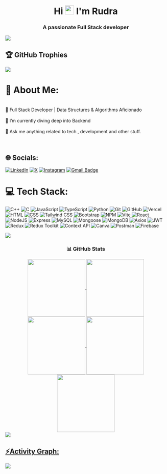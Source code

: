 
<h1 align="center">Hi <img src="https://media.giphy.com/media/hvRJCLFzcasrR4ia7z/giphy.gif" width="28px" height="28px"> I'm Rudra</h1>
<h3 align="center">A passionate Full Stack developer</h3>

[![](https://visitcount.itsvg.in/api?id=thakurrudra14&icon=0&color=8)](https://visitcount.itsvg.in)



## 🏆 GitHub Trophies
![](https://github-profile-trophy.vercel.app/?username=thakurRUDRA14&theme=monokai&no-frame=false&no-bg=true&margin-w=4)



# 💫 About Me:
<p align="left">
<br>🌟 Full Stack Developer | Data Structures & Algorithms Aficionado
<br><br>🌱 I’m currently diving deep into Backend
<br><br>💬 Ask me anything related to tech , development and other stuff.
<br>
</p>
<br>



## 🌐 Socials:
[![LinkedIn](https://img.shields.io/badge/LinkedIn-%230077B5.svg?logo=linkedin&logoColor=white)](https://linkedin.com/in/thakurrudra) 
[![X](https://img.shields.io/badge/X-black.svg?logo=X&logoColor=white)](https://x.com/thakur__rudra)
[![Instagram](https://img.shields.io/badge/Instagram-%23E4405F.svg?logo=Instagram&logoColor=white)](https://www.instagram.com/thakur._.rudra/) 
[![Gmail Badge](https://img.shields.io/badge/-anilrudra0484@gmail.com-c14438?style=flat-square&logo=Gmail&logoColor=white&link=mailto:anilrudra0484@gmail.com)](mailto:anilrudra0484@gmail.com)



# 💻 Tech Stack:
![C++](https://img.shields.io/badge/c++-%2300599C.svg?style=plastic&logo=c%2B%2B&logoColor=white) 
![C](https://img.shields.io/badge/c-%2300599C.svg?style=plastic&logo=c&logoColor=white) 
![JavaScript](https://img.shields.io/badge/javascript-%23323330.svg?style=plastic&logo=javascript&logoColor=%23F7DF1E) 
![TypeScript](https://img.shields.io/badge/typescript-%23007ACC.svg?style=plastic&logo=typescript&logoColor=white) 
![Python](https://img.shields.io/badge/python-3670A0?style=plastic&logo=python&logoColor=ffdd54) 
![Git](https://img.shields.io/badge/git-%23F14E32.svg?style=plastic&logo=git&logoColor=%23FFFFFF)
![GitHub](https://img.shields.io/badge/github-%23000000.svg?style=plastic&logo=github&logoColor=%23FFFFFF)
![Vercel](https://img.shields.io/badge/vercel-%23000000.svg?style=plastic&logo=vercel&logoColor=white) 
![HTML](https://img.shields.io/badge/html5-%23E34F26.svg?style=plastic&logo=html5&logoColor=%23FFFFFF)
![CSS](https://img.shields.io/badge/css3-%231572B6.svg?style=plastic&logo=css3&logoColor=%23FFFFFF)
![Tailwind CSS](https://img.shields.io/badge/tailwind%20css-%2338B2AC.svg?style=plastic&logo=tailwind-css&logoColor=%23FFFFFF)
![Bootstrap](https://img.shields.io/badge/bootstrap-%238511FA.svg?style=plastic&logo=bootstrap&logoColor=white) 
![NPM](https://img.shields.io/badge/NPM-%23CB3837.svg?style=plastic&logo=npm&logoColor=white) 
![Vite](https://img.shields.io/badge/vite-%23646CFF.svg?style=plastic&logo=vite&logoColor=white) 
![React](https://img.shields.io/badge/react-%2320232a.svg?style=plastic&logo=react&logoColor=%2361DAFB) 
![NodeJS](https://img.shields.io/badge/node.js-6DA55F?style=plastic&logo=node.js&logoColor=white) 
![Express](https://img.shields.io/badge/express-%23000000.svg?style=plastic&logo=express&logoColor=%23FFFFFF)
![MySQL](https://img.shields.io/badge/mysql-4479A1.svg?style=plastic&logo=mysql&logoColor=white) 
![Mongoose](https://img.shields.io/badge/mongoose-%23000000.svg?style=plastic&logo=mongoose&logoColor=%23A7C7E7)
![MongoDB](https://img.shields.io/badge/MongoDB-%234ea94b.svg?style=plastic&logo=mongodb&logoColor=white) 
![Axios](https://img.shields.io/badge/axios-%2318A8D1.svg?style=plastic&logo=axios&logoColor=%23FFFFFF)
![JWT](https://img.shields.io/badge/JWT-black?style=plastic&logo=JSON%20web%20tokens) 
![Redux](https://img.shields.io/badge/redux-%23593d88.svg?style=plastic&logo=redux&logoColor=%23FFFFFF)
![Redux Toolkit](https://img.shields.io/badge/redux%20toolkit-%23593d88.svg?style=plastic&logo=redux&logoColor=%23FFFFFF)
![Context API](https://img.shields.io/badge/context%20api-%2300B3A4.svg?style=plastic&logo=react&logoColor=%23FFFFFF)
![Canva](https://img.shields.io/badge/Canva-%2300C4CC.svg?style=plastic&logo=Canva&logoColor=white) 
![Postman](https://img.shields.io/badge/Postman-FF6C37?style=plastic&logo=postman&logoColor=white) 
![Firebase](https://img.shields.io/badge/firebase-%23000000.svg?style=plastic&logo=firebase&logoColor=%23FFCA28)



<img src="https://user-images.githubusercontent.com/73097560/115834477-dbab4500-a447-11eb-908a-139a6edaec5c.gif"><h3 align="center"> 📊 GitHub Stats</h3>
<div align="center">
<a href="https://github.com/thakurrudra14">
<img align="center" src="http://github-profile-summary-cards.vercel.app/api/cards/stats?username=thakurrudra14&theme=2077" height="180em" />
<img align="center" src="http://github-profile-summary-cards.vercel.app/api/cards/most-commit-language?username=thakurrudra14&theme=2077" height="180em" />
<img align="center" src="http://github-profile-summary-cards.vercel.app/api/cards/repos-per-language?username=thakurrudra14&theme=2077" height="180em" />
<img align="center" src="http://github-profile-summary-cards.vercel.app/api/cards/productive-time?username=thakurrudra14&theme=2077" height="180em" />
<img align="center" src="http://github-profile-summary-cards.vercel.app/api/cards/profile-details?username=thakurrudra14&theme=2077" height="180em" />
</div>
<img src="https://user-images.githubusercontent.com/73097560/115834477-dbab4500-a447-11eb-908a-139a6edaec5c.gif"><h2 align="left">⚡Activity Graph:</h2>
<img align="center" src="https://github-readme-activity-graph.vercel.app/graph?username=thakurrudra14&theme=tokyo-night"/>
